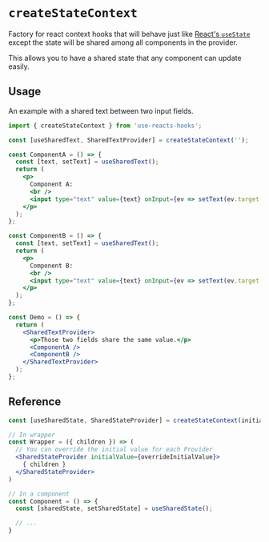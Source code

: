# `createStateContext`

Factory for react context hooks that will behave just like [React's `useState`](https://reactjs.org/docs/hooks-reference.html#usestate) except the state will be shared among all components in the provider.

This allows you to have a shared state that any component can update easily.

## Usage

An example with a shared text between two input fields.

```jsx
import { createStateContext } from 'use-reacts-hooks';

const [useSharedText, SharedTextProvider] = createStateContext('');

const ComponentA = () => {
  const [text, setText] = useSharedText();
  return (
    <p>
      Component A:
      <br />
      <input type="text" value={text} onInput={ev => setText(ev.target.value)} />
    </p>
  );
};

const ComponentB = () => {
  const [text, setText] = useSharedText();
  return (
    <p>
      Component B:
      <br />
      <input type="text" value={text} onInput={ev => setText(ev.target.value)} />
    </p>
  );
};

const Demo = () => {
  return (
    <SharedTextProvider>
      <p>Those two fields share the same value.</p>
      <ComponentA />
      <ComponentB />
    </SharedTextProvider>
  );
};
```

## Reference

```jsx
const [useSharedState, SharedStateProvider] = createStateContext(initialValue);

// In wrapper
const Wrapper = ({ children }) => (
  // You can override the initial value for each Provider
  <SharedStateProvider initialValue={overrideInitialValue}>
    { children }
  </SharedStateProvider>
)

// In a component
const Component = () => {
  const [sharedState, setSharedState] = useSharedState();

  // ...
}
```
